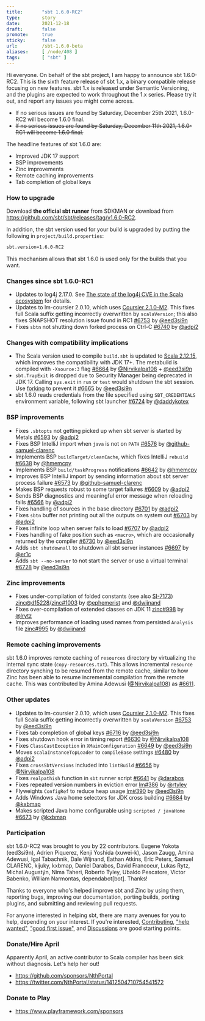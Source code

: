 ```yaml
---
title:       "sbt 1.6.0-RC2"
type:        story
date:        2021-12-18
draft:       false
promote:     true
sticky:      false
url:         /sbt-1.6.0-beta
aliases:     [ /node/408 ]
tags:        [ "sbt" ]
---
```


Hi everyone. On behalf of the sbt project, I am happy to announce sbt 1.6.0-RC2. This is the sixth feature release of sbt 1.x, a binary compatible release focusing on new features. sbt 1.x is released under Semantic Versioning, and the plugins are expected to work throughout the 1.x series. Please try it out, and report any issues you might come across.

- If no serious issues are found by Saturday, December 25th 2021, 1.6.0-RC2 will become 1.6.0 final.
- <s>If no serious issues are found by Saturday, December 11th 2021, 1.6.0-RC1 will become 1.6.0 final.</s>

The headline features of sbt 1.6.0 are:

- Improved JDK 17 support
- BSP improvements
- Zinc improvements
- Remote caching improvements
- Tab completion of global keys

<!--more-->

### How to upgrade

Download **the official sbt runner** from SDKMAN or download from <https://github.com/sbt/sbt/releases/tag/v1.6.0-RC2>.

In addition, the sbt version used for your build is upgraded by putting the following in `project/build.properties`:

```bash
sbt.version=1.6.0-RC2
```

This mechanism allows that sbt 1.6.0 is used only for the builds that you want.

### Changes since sbt 1.6.0-RC1

- Updates to log4j 2.17.0. See [The state of the log4j CVE in the Scala ecosystem](https://www.scala-lang.org/blog-detail/2021/12/16/state-of-log4j-in-scala-ecosystem.html) for details.
- Updates to lm-coursier 2.0.10, which uses [Coursier 2.1.0-M2](https://github.com/coursier/coursier/releases/tag/v2.1.0-M2). This fixes full Scala suffix getting incorrectly overwritten by `scalaVersion`; this also fixes SNAPSHOT resolution issue found in RC1 [#6753][6753] by [@eed3si9n][@eed3si9n]
- Fixes `sbtn` not shutting down forked process on Ctrl-C [#6740][6740] by [@adpi2][@adpi2]

### Changes with compatibility implications

- The Scala version used to compile `build.sbt` is updated to [Scala 2.12.15](https://github.com/scala/scala/releases/tag/v2.12.15), which improves the compatibility with JDK 17+. The metabuild is compiled with `-Xsource:3` flag [#6664][6664] by [@Nirvikalpa108][@Nirvikalpa108] + [@eed3si9n][@eed3si9n]
- `sbt.TrapExit` is dropped due to Security Manager being deprecated in JDK 17. Calling `sys.exit` in `run` or `test` would shutdown the sbt session. Use [forking](https://www.scala-sbt.org/1.x/docs/Forking.html) to prevent it [#6665][6665] by [@eed3si9n][@eed3si9n]
- sbt 1.6.0 reads credentials from the file specified using `SBT_CREDENTIALS` environment variable, following sbt launcher [#6724][6724] by [@daddykotex][@daddykotex]

### BSP improvements

- Fixes `.sbtopts`  not getting picked up when sbt server is started by Metals [#6593][6593] by [@adpi2][@adpi2]
- Fixes BSP IntelliJ import when `java` is not on `PATH` [#6576][6576] by [@github-samuel-clarenc][@github-samuel-clarenc]
- Implements BSP `buildTarget/cleanCache`, which fixes IntelliJ `rebuild` [#6638][6638] by [@hmemcpy][@hmemcpy]
- Implements BSP `build/taskProgress` notifications [#6642][6642] by [@hmemcpy][@hmemcpy]
- Improves BSP IntelliJ import by sending information about sbt server process failure  [#6573][6573] by [@github-samuel-clarenc][@github-samuel-clarenc]
- Makes BSP requests robust to some target failures [#6609][6609] by [@adpi2][@adpi2]
- Sends BSP diagnostics and meaningful error message when reloading fails [#6566][6566] by [@adpi2][@adpi2]
- Fixes handling of sources in the base directory [#6701][6701] by [@adpi2][@adpi2]
- Fixes `sbtn` buffer not printing out all the outputs on system out [#6703][6703] by [@adpi2][@adpi2]
- Fixes infinite loop when server fails to load [#6707][6707] by [@adpi2][@adpi2]
- Fixes handling of fake position such as `<macro>`, which are occasionally returned by the compiler [#6730][6730] by [@eed3si9n][@eed3si9n]
- Adds `sbt shutdownall` to shutdown all sbt server instances [#6697][6697] by [@er1c][@er1c]
- Adds `sbt --no-server` to not start the server or use a virtual terminal [#6728][6728] by [@eed3si9n][@eed3si9n]

### Zinc improvements

- Fixes under-compilation of folded constants (see also [SI-7173][SI-7173]) [zinc@d15228][zincd15228]/[zinc#1003][zinc1003] by [@ephemerist][@ephemerist] and [@dwijnand][@dwijnand]
- Fixes over-compilation of extended classes on JDK 11 [zinc#998][zinc998] by [@lrytz][@lrytz]
- Improves performance of loading used names from persisted `Analysis` file [zinc#995][zinc995] by [@dwijnand][@dwijnand]

### Remote caching improvements

sbt 1.6.0 improves remote caching of `resources` directory by virtualizing the internal sync state (`copy-resources.txt`). This allows incremental `resource` directory synching to be resumed from the remote cache, similar to how Zinc has been able to resume incremental compilation from the remote cache. This was contributed by Amina Adewusi ([@Nirvikalpa108][@Nirvikalpa108]) as [#6611][6611].

### Other updates

- Updates to lm-coursier 2.0.10, which uses [Coursier 2.1.0-M2](https://github.com/coursier/coursier/releases/tag/v2.1.0-M2). This fixes full Scala suffix getting incorrectly overwritten by `scalaVersion` [#6753][6753] by [@eed3si9n][@eed3si9n]
- Fixes tab completion of global keys [#6716][6716] by [@eed3si9n][@eed3si9n]
- Fixes shutdown hook error in timing report [#6630][6630] by [@Nirvikalpa108][@Nirvikalpa108]
- Fixes `ClassCastException` in `XMainConfiguration` [#6649][6649] by [@eed3si9n][@eed3si9n]
- Moves `scalaInstanceTopLoader` to `compileBase` settings [#6480][6480] by [@adpi2][@adpi2]
- Fixes `crossSbtVersions` included into `lintBuild` [#6656][6656] by [@Nirvikalpa108][@Nirvikalpa108]
- Fixes `realpathish` function in `sbt` runner script [#6641][6641] by [@darabos][@darabos]
- Fixes repeated version numbers in eviction error [lm#386][lm386] by [@rtyley][@rtyley]
- Flyweights `ConfigRef` to reduce heap usage [lm#390][lm390] by [@eed3si9n][@eed3si9n]
- Adds Windows Java home selectors for JDK cross building [#6684][6684] by [@kxbmap][@kxbmap]
- Makes scripted Java home configurable using `scripted / javaHome` [#6673][6673] by [@kxbmap][@kxbmap]

### Participation

sbt 1.6.0-RC2 was brought to you by 22 contributors. Eugene Yokota (eed3si9n), Adrien Piquerez, Kenji Yoshida (xuwei-k), Jason Zaugg, Amina Adewusi, Igal Tabachnik, Dale Wijnand, Eathan Atkins, Eric Peters, Samuel CLARENC, kijuky, kxbmap, Daniel Darabos, David Francoeur, Lukas Rytz, Michal Augustýn, Nima Taheri, Roberto Tyley, Ubaldo Pescatore, Victor Babenko, William Narmontas, dependabot[bot]. Thanks!

Thanks to everyone who's helped improve sbt and Zinc by using them, reporting bugs, improving our documentation, porting builds, porting plugins, and submitting and reviewing pull requests.

For anyone interested in helping sbt, there are many avenues for you to help, depending on your interest. If you're interested, [Contributing](https://github.com/sbt/sbt/blob/develop/CONTRIBUTING.md), ["help wanted"](https://github.com/sbt/sbt/issues?q=is%3Aissue+is%3Aopen+label%3A%22help+wanted%22), ["good first issue"](https://github.com/sbt/sbt/issues?q=is%3Aissue+is%3Aopen+label%3A%22good+first+issue%22), and [Discussions](https://github.com/sbt/sbt/discussions/) are good starting points.

### Donate/Hire April

Apparently April, an active contributor to Scala compiler has been sick without diagnosis. Let's help her out!

- https://github.com/sponsors/NthPortal
- https://twitter.com/NthPortal/status/1412504710754541572

### Donate to Play

- https://www.playframework.com/sponsors

  [@eed3si9n]: https://github.com/eed3si9n
  [@Nirvikalpa108]: https://github.com/Nirvikalpa108
  [@adpi2]: https://github.com/adpi2
  [@er1c]: https://github.com/er1c
  [@eatkins]: https://github.com/eatkins
  [@dwijnand]: https://github.com/dwijnand
  [@retronym]: https://github.com/retronym
  [@github-samuel-clarenc]: https://github.com/github-samuel-clarenc
  [@hmemcpy]: https://github.com/hmemcpy
  [@lrytz]: https://github.com/lrytz
  [@ephemerist]: https://github.com/ephemerist
  [@rtyley]: https://github.com/rtyley
  [@darabos]: https://github.com/darabos
  [@nimatrueway]: https://github.com/nimatrueway
  [@kxbmap]: https://github.com/kxbmap
  [@kijuky]: https://github.com/kijuky
  [@daddykotex]: https://github.com/daddykotex
  [6480]: https://github.com/sbt/sbt/pull/6480
  [6566]: https://github.com/sbt/sbt/pull/6566
  [6593]: https://github.com/sbt/sbt/pull/6593
  [6576]: https://github.com/sbt/sbt/pull/6576
  [6573]: https://github.com/sbt/sbt/pull/6573
  [6609]: https://github.com/sbt/sbt/pull/6609
  [6611]: https://github.com/sbt/sbt/pull/6611
  [6630]: https://github.com/sbt/sbt/pull/6630
  [6649]: https://github.com/sbt/sbt/pull/6649
  [6638]: https://github.com/sbt/sbt/pull/6638
  [6641]: https://github.com/sbt/sbt/pull/6641
  [6642]: https://github.com/sbt/sbt/pull/6642
  [6656]: https://github.com/sbt/sbt/pull/6656
  [6664]: https://github.com/sbt/sbt/pull/6664
  [6665]: https://github.com/sbt/sbt/pull/6665
  [6675]: https://github.com/sbt/sbt/pull/6675
  [6684]: https://github.com/sbt/sbt/pull/6684
  [6673]: https://github.com/sbt/sbt/pull/6673
  [6693]: https://github.com/sbt/sbt/pull/6693
  [6697]: https://github.com/sbt/sbt/pull/6697
  [6701]: https://github.com/sbt/sbt/pull/6701
  [6703]: https://github.com/sbt/sbt/pull/6703
  [6699]: https://github.com/sbt/sbt/pull/6699
  [6707]: https://github.com/sbt/sbt/pull/6707
  [6716]: https://github.com/sbt/sbt/pull/6716
  [6725]: https://github.com/sbt/sbt/pull/6725
  [6724]: https://github.com/sbt/sbt/pull/6724
  [6728]: https://github.com/sbt/sbt/pull/6728
  [6730]: https://github.com/sbt/sbt/pull/6730
  [6753]: https://github.com/sbt/sbt/pull/6753
  [6740]: https://github.com/sbt/sbt/pull/6740
  [SI-7173]: https://github.com/scala/bug/issues/7173
  [zinc995]: https://github.com/sbt/zinc/pull/995
  [zinc998]: https://github.com/sbt/zinc/issues/998
  [zinc1003]: https://github.com/sbt/zinc/pull/1003
  [zincd15228]: https://github.com/sbt/zinc/pull/985/commits/d15228951f3de0ae07c0da5f34b84be5f0e7a4bb
  [lm386]: https://github.com/sbt/librarymanagement/pull/386
  [lm390]: https://github.com/sbt/librarymanagement/pull/390
